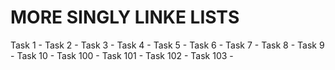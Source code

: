 # MORE SINGLY LINKE LISTS
Task 1 -
Task 2 -
Task 3 -
Task 4 -
Task 5 -
Task 6 -
Task 7 -
Task 8 -
Task 9 -
Task 10 -
Task 100 -
Task 101 -
Task 102 -
Task 103 - 